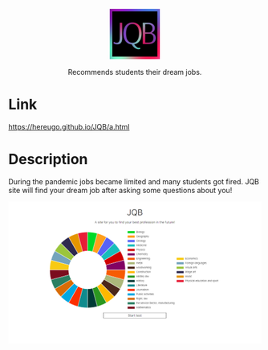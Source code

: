 <p align="center">
  <img src="https://github.com/Hereugo/JQB/blob/main/logo.jpg" width="100" height="100"/>
</p>
<p align="center">Recommends students their dream jobs.</p>

# Link
https://hereugo.github.io/JQB/a.html
# Description
During the pandemic jobs became limited and many students got fired.
JQB site will find your dream job after asking some questions about you!

![JQB main site](https://github.com/Hereugo/JQB/blob/main/page.png)
